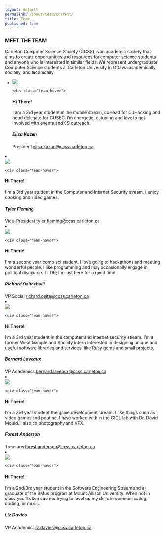 ```yaml
---
layout: default
permalink: /about/team/current/
title: Team
published: true
---
```



  <div class="heading-title text-center">
  <h3 class="text-uppercase">MEET THE TEAM </h3>
  <p class="p-top-30 half-txt">Carleton Computer Science Society (CCSS) is an academic society that aims to create opportunities and resources for computer science students and anyone who is interested in similar fields. We represent undergraduate Computer Science students at Carleton University in Ottawa academically, socially, and technically.</p>


<div class = "content-team">
<ul >


<!-- ----Person 1 -->
<li >
<div class="team-member">
    <div class="team-img" >
  <img src="/images/about-pics/elisa_kazan.jpg" class="img-responsive">
    </div>

    <div class="team-hover">
  <div class="desk">
  <h4>Hi There!</h4>
  <p>I am a 3rd year student in the mobile stream, co-lead for CUHacking and head delegate for CUSEC. I’m energetic, outgoing and love to get involved with events and CS outreach.</p>
    </div>
        </div>


  <div class="team-title">
  <h5>Elisa Kazan</h5>
  <span>President <span> <a href= "mailto:elisa.kazan@ccss.carleton.ca" target="_top">  elisa.kazan@ccss.carleton.ca</a> </span> </span>
      </div>
</div>
</li>

<!-- ----Person 2 -->
<li>
<div class="team-member">
    <div class="team-img">
  <img img src="/images/about-pics/tyler_fleming.jpg" class="img-responsive">
    </div>

    <div class="team-hover">
  <div class="desk">
  <h4>Hi There!</h4>
  <p>I'm a 3rd year student in the Computer and Internet Security stream. I enjoy cooking and video games.</p>
    </div>
        </div>


  <div class="team-title">
  <h5>Tyler Fleming</h5>
  <span>Vice-President <span> <a href ="mailto:tyler.fleming@ccss.carleton.ca" target="_top"> tyler.fleming@ccss.carleton.ca </a></span> </span>
      </div>
</div>
</li>


<!-- ----Person 3 -->
<li>
<div class="team-member">
    <div class="team-img">
  <img img src="/images/about-pics/richard_ositashvili.jpg" class="img-responsive">
    </div>

    <div class="team-hover">
  <div class="desk">
  <h4>Hi There!</h4>
  <p>I'm a second year comp sci student. I love going to hackathons and meeting wonderful people. I like programming and may occasionally engage in political discourse. TLDR; I'm just here for a good time.</p>
    </div>
        </div>


  <div class="team-title">
  <h5>Richard Ositashvili</h5>
  <span>VP Social <span> <a href ="mailto:richard.osita@ccss.carleton.ca" target ="_top">richard.osita@ccss.carleton.ca </a></span> </span>
      </div>
</div>
</li>


<!-- ----Person 4 -->
<li>
<div class="team-member">
    <div class="team-img">
  <img img src="/images/about-pics/bernard_laveaux.jpg" class="img-responsive">
    </div>

    <div class="team-hover">
  <div class="desk">
  <h4>Hi There!</h4>
  <p>I’m a 3rd year student in the computer and internet security stream. I’m a former Wealthsimple and Shopify intern interested in designing unique and useful software libraries and services, like Ruby gems and small projects.</p>
    </div>
        </div>


  <div class="team-title">
  <h5>Bernard Laveaux</h5>
  <span>VP Academics <span><a href="mailto:bernard.laveaux@ccss.carleton.ca" target ="_top">bernard.laveaux@ccss.carleton.ca</a></span> </span>
      </div>
</div>
</li>


<!-- ----Person 5 -->
<li>
<div class="team-member">
    <div class="team-img">
  <img img src="/images/about-pics/forest_anderson.jpg" class="img-responsive">
    </div>

    <div class="team-hover">
  <div class="desk">
  <h4>Hi There!</h4>
  <p>I’m a 3rd year student the game development stream. I like things such as video games and poutine. I have worked with in the GIGL lab with Dr. David Mould. I also do photography and VFX.</p>
    </div>
        </div>


  <div class="team-title">
  <h5>Forest Anderson</h5>
  <span>Treasurer<span><a href ="mailto:forest.anderson@ccss.carleton.ca" target="_top">forest.anderson@ccss.carleton.ca </a></span> </span>
      </div>
</div>
</li>


<!-- ----Person 6 -->
<li>
<div class="team-member">
    <div class="team-img">
  <img img src="/images/about-pics/liz_davies.jpg" class="img-responsive">
    </div>

    <div class="team-hover">
  <div class="desk">
  <h4>Hi There!</h4>
  <p>I’m a 2nd/3rd year student in the Software Engineering Stream and a graduate of the BMus program at Mount Allison University. When not in class you’ll often see me trying to level up my skills in communicating, coding, or music.</p>
    </div>
        </div>


  <div class="team-title">
  <h5>Liz Davies</h5>
  <span>VP Academics<span><a href ="mailto:liz.davies@ccss.carleton.ca" target="_top">liz.davies@ccss.carleton.ca </a></span> </span>
      </div>
</div>
</li>





</ul>
</div>
